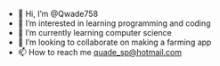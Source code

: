 - 👋 Hi, I’m @Qwade758
- 👀 I’m interested in learning programming and coding
- 🌱 I’m currently learning computer science
- 💞️ I’m looking to collaborate on making a farming app
- 📫 How to reach me quade_sp@hotmail.com

<!---
Qwade758/Qwade758 is a ✨ special ✨ repository because its `README.md` (this file) appears on your GitHub profile.
You can click the Preview link to take a look at your changes.
--->
